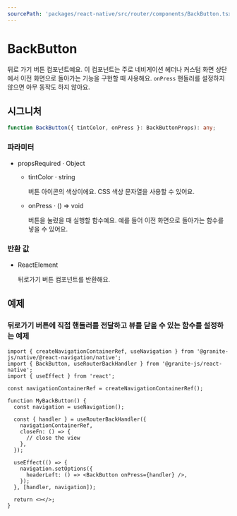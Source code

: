 ```yaml
---
sourcePath: 'packages/react-native/src/router/components/BackButton.tsx'
---
```


# BackButton

뒤로 가기 버튼 컴포넌트예요. 이 컴포넌트는 주로 네비게이션 헤더나 커스텀 화면 상단에서 이전 화면으로 돌아가는 기능을 구현할 때 사용해요. `onPress` 핸들러를 설정하지 않으면 아무 동작도 하지 않아요.

## 시그니처

```typescript
function BackButton({ tintColor, onPress }: BackButtonProps): any;
```

### 파라미터

<ul class="post-parameters-ul">
  <li class="post-parameters-li post-parameters-li-root">
    <span class="post-parameters--name">props</span><span class="post-parameters--required">Required</span> · <span class="post-parameters--type">Object</span>
    <br/>
    <p class="post-parameters--description"></p>
    <ul class="post-parameters-ul">
  <li class="post-parameters-li ">
    <span class="post-parameters--name">tintColor</span> · <span class="post-parameters--type">string</span>
    <br/>
    <p class="post-parameters--description">버튼 아이콘의 색상이에요. CSS 색상 문자열을 사용할 수 있어요.</p>
  </li>
  <li class="post-parameters-li ">
    <span class="post-parameters--name">onPress</span> · <span class="post-parameters--type">() =&gt; void</span>
    <br/>
    <p class="post-parameters--description">버튼을 눌렀을 때 실행할 함수예요. 예를 들어 이전 화면으로 돌아가는 함수를 넣을 수 있어요.</p>
  </li>
    </ul>
  </li>
</ul>

### 반환 값

<ul class="post-parameters-ul">
  <li class="post-parameters-li post-parameters-li-root">
    <span class="post-parameters--type">ReactElement</span>
    <br/>
    <p class="post-parameters--description">뒤로가기 버튼 컴포넌트를 반환해요.</p>
  </li>
</ul>

## 예제

### 뒤로가기 버튼에 직접 핸들러를 전달하고 뷰를 닫을 수 있는 함수를 설정하는 예제

```tsx
import { createNavigationContainerRef, useNavigation } from '@granite-js/native/@react-navigation/native';
import { BackButton, useRouterBackHandler } from '@granite-js/react-native';
import { useEffect } from 'react';

const navigationContainerRef = createNavigationContainerRef();

function MyBackButton() {
  const navigation = useNavigation();

  const { handler } = useRouterBackHandler({
    navigationContainerRef,
    closeFn: () => {
      // close the view
    },
  });

  useEffect(() => {
    navigation.setOptions({
      headerLeft: () => <BackButton onPress={handler} />,
    });
  }, [handler, navigation]);

  return <></>;
}
```
